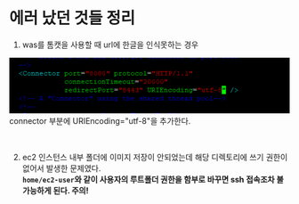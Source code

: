 # 에러 났던 것들 정리

1. was를 톰캣을 사용할 때 url에 한글을 인식못하는 경우

![](../assets/aws/tomcat인코딩.PNG)
connector 부분에 URIEncoding="utf-8"을 추가한다.

<br>

2. ec2 인스턴스 내부 폴더에 이미지 저장이 안되었는데 해당 디렉토리에 쓰기 권한이 없어서 발생한 문제였다.   
**`home/ec2-user`와 같이 사용자의 루트폴더 권한을 함부로 바꾸면 ssh 접속조차 불가능하게 된다. 주의!**